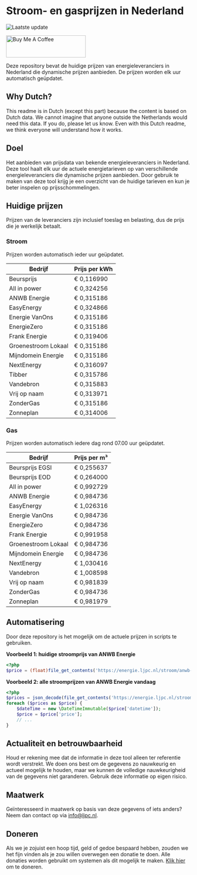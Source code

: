 # Stroom- en gasprijzen in Nederland

![Laatste update](https://img.shields.io/badge/laatste%20update-2023--07--19%2007%3A00%20CET-brightgreen)

<a href="https://www.buymeacoffee.com/Lars-" target="_blank"><img src="https://cdn.buymeacoffee.com/buttons/v2/default-orange.png" alt="Buy Me A Coffee" height="60" style="height: 60px !important;width: 217px !important;" ></a>

Deze repository bevat de huidige prijzen van energieleveranciers in Nederland die dynamische prijzen aanbieden. De prijzen worden elk uur automatisch geüpdatet.

## Why Dutch?

This readme is in Dutch (except this part) because the content is based on Dutch data. We cannot imagine that anyone outside the Netherlands would need this data. If you do, please let us know. Even with this Dutch readme, we think
everyone will understand how it works.

## Doel

Het aanbieden van prijsdata van bekende energieleveranciers in Nederland. Deze tool haalt elk uur de actuele energietarieven op van verschillende energieleveranciers die dynamische prijzen aanbieden. Door gebruik te maken van deze tool
krijg je een overzicht van de huidige tarieven en kun je beter inspelen op prijsschommelingen.

## Huidige prijzen

Prijzen van de leveranciers zijn inclusief toeslag en belasting, dus de prijs die je werkelijk betaalt.

### Stroom

Prijzen worden automatisch ieder uur geüpdatet.

 Bedrijf | Prijs per kWh 
---------|---------------
Beursprijs | € 0,116990
All in power | € 0,324256
ANWB Energie | € 0,315186
EasyEnergy | € 0,324866
Energie VanOns | € 0,315186
EnergieZero | € 0,315186
Frank Energie | € 0,319406
Groenestroom Lokaal | € 0,315186
Mijndomein Energie | € 0,315186
NextEnergy | € 0,316097
Tibber | € 0,315786
Vandebron | € 0,315883
Vrij op naam | € 0,313971
ZonderGas | € 0,315186
Zonneplan | € 0,314006


### Gas

Prijzen worden automatisch iedere dag rond 07.00 uur geüpdatet.

 Bedrijf | Prijs per m³ 
---------|--------------
Beursprijs EGSI | € 0,255637
Beursprijs EOD | € 0,264000
All in power | € 0,992729
ANWB Energie | € 0,984736
EasyEnergy | € 1,026316
Energie VanOns | € 0,984736
EnergieZero | € 0,984736
Frank Energie | € 0,991958
Groenestroom Lokaal | € 0,984736
Mijndomein Energie | € 0,984736
NextEnergy | € 1,030416
Vandebron | € 1,008598
Vrij op naam | € 0,981839
ZonderGas | € 0,984736
Zonneplan | € 0,981979


## Automatisering

Door deze repository is het mogelijk om de actuele prijzen in scripts te gebruiken.

**Voorbeeld 1: huidige stroomprijs van ANWB Energie**

```php
<?php
$price = (float)file_get_contents('https://energie.ljpc.nl/stroom/anwb-energie-nu.txt');

```

**Voorbeeld 2: alle stroomprijzen van ANWB Energie vandaag**

```php
<?php
$prices = json_decode(file_get_contents('https://energie.ljpc.nl/stroom/all-in-power-vandaag.json'),true);
foreach ($prices as $price) {
    $dateTime = new \DateTimeImmutable($price['datetime']);
    $price = $price['price'];
    // ...
}
```

## Actualiteit en betrouwbaarheid

Houd er rekening mee dat de informatie in deze tool alleen ter referentie wordt verstrekt. We doen ons best om de gegevens zo nauwkeurig en actueel mogelijk te houden, maar we kunnen de volledige nauwkeurigheid van de gegevens niet
garanderen. Gebruik deze informatie op eigen risico.

## Maatwerk

Geïnteresseerd in maatwerk op basis van deze gegevens of iets anders? Neem dan contact op
via [info@ljpc.nl](mailto:info@ljpc.nl?subject=Energie%20prijzen).

## Doneren

Als we je zojuist een hoop tijd, geld of gedoe bespaard hebben, zouden we het fijn vinden als je zou willen overwegen een
donatie te doen. Alle donaties worden gebruikt om systemen als dit mogelijk te
maken. [Klik hier](https://www.buymeacoffee.com/Lars-) om te doneren.
